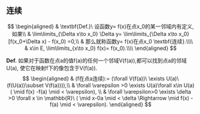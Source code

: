 ## 连续
$$
\begin{aligned}
	& \textbf{Def.}\ 设函数y= f(x)在点x_0的某一邻域内有定义, 如果\\
	& \lim\limits_{\Delta x\to x_0} \Delta y= \lim\limits_{\Delta x\to x_0} [f(x_0+\Delta x) - f(x_0) =0,\\
	& 那么就称函数y= f(x)在点x_0 \textbf{连续}.\\\\
	& x\in E, \lim\limits_{x\to x_0} f(x)= f(x_0).\\\\
\end{aligned}
$$

**Def.** 如果对于函数在点a的值f(a)的任何一个邻域V(f(a)),都可以找到点a的邻域U(a), 使它在映射f下的像包含于V(f(a)).
$$
\begin{aligned}
	& (f在点a连续):= (\forall V(f(a))\ \exists U(a)\ (f(U(a))\subset V(f(a)))),\\
	& \forall \varepsilon >0 \exists U(a)\forall x\in U(a)( \mid f(x) -f(a) \mid < \varepsilon), \\
	& \forall \varepsilon>0 \exists \delta >0 \forall x \in \mathbb{R}\ ( \mid x-0a \mid < \delta \Rightarrow \mid f(x) - f(a) \mid < \varepsilon).
\end{aligned}
$$
